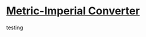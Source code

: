 # [Metric-Imperial Converter](https://www.freecodecamp.org/learn/quality-assurance/quality-assurance-projects/metric-imperial-converter)

testing